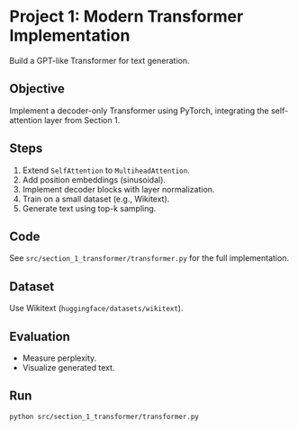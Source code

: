 # Project 1: Modern Transformer Implementation

Build a GPT-like Transformer for text generation.

## Objective
Implement a decoder-only Transformer using PyTorch, integrating the self-attention layer from Section 1.

## Steps
1. Extend `SelfAttention` to `MultiheadAttention`.
2. Add position embeddings (sinusoidal).
3. Implement decoder blocks with layer normalization.
4. Train on a small dataset (e.g., Wikitext).
5. Generate text using top-k sampling.

## Code
See `src/section_1_transformer/transformer.py` for the full implementation.

## Dataset
Use Wikitext (`huggingface/datasets/wikitext`).

## Evaluation
- Measure perplexity.
- Visualize generated text.

## Run
```bash
python src/section_1_transformer/transformer.py
```